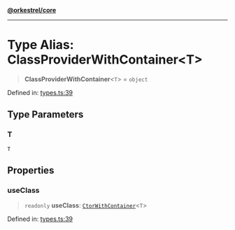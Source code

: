 [**@orkestrel/core**](../index.md)

***

# Type Alias: ClassProviderWithContainer\<T\>

> **ClassProviderWithContainer**\<`T`\> = `object`

Defined in: [types.ts:39](https://github.com/orkestrel/core/blob/ccb170966790f428093f11a71a5646a6e842dbf9/src/types.ts#L39)

## Type Parameters

### T

`T`

## Properties

### useClass

> `readonly` **useClass**: [`CtorWithContainer`](CtorWithContainer.md)\<`T`\>

Defined in: [types.ts:39](https://github.com/orkestrel/core/blob/ccb170966790f428093f11a71a5646a6e842dbf9/src/types.ts#L39)
